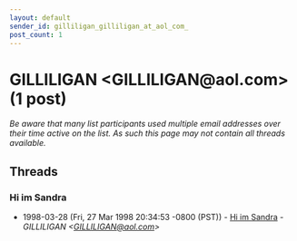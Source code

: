 ```yaml
---
layout: default
sender_id: gilliligan_gilliligan_at_aol_com_
post_count: 1
---
```


# GILLILIGAN <GILLILIGAN<span>@</span>aol.com> (1 post)

_Be aware that many list participants used multiple email addresses over their time active on the list. As such this page may not contain all threads available._

## Threads

### Hi im Sandra
+ 1998-03-28 (Fri, 27 Mar 1998 20:34:53 -0800 (PST)) - [Hi im Sandra](/archive/1998/03/62760bf29d4393da5681a92890a136b085259b1fa072a934c82a1248e89acbc3) - _GILLILIGAN \<GILLILIGAN@aol.com\>_

